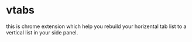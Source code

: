 # vtabs
this is chrome extension which help you rebuild your horizental tab list to a vertical list in your side panel.
